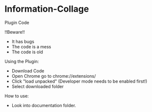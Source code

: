 # Information-Collage

Plugin Code

!!Beware!! 

- It has bugs 
- The code is a mess
- The code is old

Using the Plugin:

- Download Code
- Open Chrome go to chrome://extensions/
- Click "load unpacked" (Developer mode needs to be enabled first!)
- Select downloaded folder

How to use:

- Look into documentation folder.

